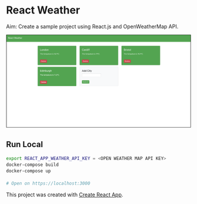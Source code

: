 # React Weather
Aim: Create a sample project using React.js and OpenWeatherMap API.

[![](./docs/MainPage.png)](#)

## Run Local
``` bash
export REACT_APP_WEATHER_API_KEY = <OPEN WEATHER MAP API KEY>
docker-compose build
docker-compose up

# Open on https://localhost:3000
```

This project was created with [Create React App](https://github.com/facebook/create-react-app).